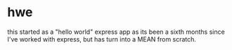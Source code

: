 # hwe

this started as a "hello world" express app as its been a sixth months since I've worked with express, but has turn into a MEAN from scratch.
